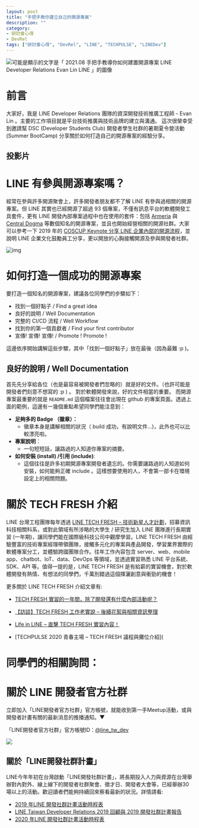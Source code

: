 ```yaml
---
layout: post
title: "手把手教你建立自己的開源專案"
description: ""
category: 
- 研討會心得
- DevRel
tags: ["研討會心得", "DevRel", "LINE", "TECHPULSE", "LINEDev"]
---
```


![可能是顯示的文字是「 2021.08 手把手教導你如何建置開源專案 LINE Developer Relations Evan Lin LINE 」的圖像](https://scontent.ftpe8-2.fna.fbcdn.net/v/t39.30808-6/237290503_10222305088389882_6303611173398782921_n.jpg?_nc_cat=103&ccb=1-5&_nc_sid=730e14&_nc_ohc=zbmFUweBrE4AX_neJPW&tn=fE5B7NFKKVXKPnFB&_nc_ht=scontent.ftpe8-2.fna&oh=00e5c7a5f754629bf6189ace57171a44&oe=612A8844)

# 前言

大家好，我是 LINE Developer Relations 團隊的資深開發技術推廣工程師 - Evan Lin 。主要的工作項目就是平台技術推廣與技術品牌的建立與溝通。 這次很榮幸受到邀請幫 DSC (Developer Students Club) 開發者學生社群的暑期夏令營活動 (Summer BootCamp) 分享關於如何打造自己的開源專案的經驗分享。 

## 投影片

<script async class="speakerdeck-embed" data-id="7c88264dc5594cc2846386c275f1989a" data-ratio="1.77777777777778" src="//speakerdeck.com/assets/embed.js"></script>

# LINE 有參與開源專案嗎？

經常在參與許多開源聚會上，許多開發者朋友都不了解 LINE 有參與過相關的開源專案。但 LINE 其實也已經開源了超過 93 個專案，不僅有訊息平台的軟體開發工具套件，更有 LINE 開發內部專案過程中也在使用的套件：包括 [Armeria](https://github.com/line/armeria) 與 [Central Dogma](https://github.com/line/centraldogma) 等數個知名的開源專案，並且也開始經營相關的開源社群。大家可以參考一下 2019 年的 [COSCUP Keynote 分享 LINE 企業內部的開源流程](https://engineering.linecorp.com/zh-hant/blog/line-coscup-2019/)，並說明 LINE 企業文化鼓勵員工分享，更以開放的心胸接觸開源及參與開發者社群。

![img](https://engineering.linecorp.com/wp-content/uploads/2019/09/keynote_armeria-1024x768.jpg)

# 如何打造一個成功的開源專案

<script async class="speakerdeck-embed" data-slide="8" data-id="7c88264dc5594cc2846386c275f1989a" data-ratio="1.77777777777778" src="//speakerdeck.com/assets/embed.js"></script>

要打造一個知名的開源專案，建議各位同學們的步驟如下：

- 找到一個好點子 / Find a great idea 
- 良好的說明 / Well Documentation
- 完整的 CI/CD 流程 / Well Workflow
- 找到你的第一個貢獻者 / Find your first contributor 
- 宣傳! 宣傳! 宣傳! / Promote ! Promote ! 

這邊依序開始講解這些步驟，其中「找到一個好點子」放在最後（因為最難 :p )。

## 良好的說明 / Well Documentation

<script async class="speakerdeck-embed" data-slide="10" data-id="7c88264dc5594cc2846386c275f1989a" data-ratio="1.77777777777778" src="//speakerdeck.com/assets/embed.js"></script>

首先先分享給各位（也是最容易被開發者們忽略的）就是好的文件。（也許可能是開發者們刻意不想寫的 :p ) 。 對於軟體開發來說，好的文件相當的重要。 而開源專案最重要的就是 `README.md` 這個檔案往往會出現在 github 的專案頁面。透過上面的範例，這邊有一幾個重點希望同學們能注意到：

- **足夠多的 Badge （徽章）：**
  - 徽章本身是講解相關的狀況（ build 成功，有說明文件...)，此外也可以比較漂亮啦。
- **專案說明**： 
  - 一句短短話，讓路過的人知道你專案的摘要。
- **如何安裝 (install) /引用 (include)**: 
  - 這個往往是許多初期開源專案開發者遺忘的。你需要讓路過的人知道如何安裝，如何能夠正確 include 。這樣想要使用的人，不會第一部卡在環境設定上的相關問題。 

# 關於 TECH FRESH 介紹


LINE 台灣工程團隊每年透過 [LINE TECH FRESH – 技術新星人才計劃](https://career.linecorp.com/linecorp/career/detail/20000111/704/5570?classId=&locationCd=TW&page=)，招募資訊科技相關科系，或對此領域有所涉略的大學生 / 研究生加入 LINE 團隊進行長期實習 (一年期)，讓同學們能在國際級科技公司中觀摩學習。LINE TECH FRESH 由經驗豐富的技術專案經理帶領團隊，接觸多元化的專案與產品開發，學習業界實際的軟體專案分工，並體驗跨國團隊合作。往年工作內容包含 server、web、mobile app、chatbot、IoT、data、DevOps 等領域，並透過實習熟悉 LINE 平台系統、SDK、API 等。值得一提的是，LINE TECH FRESH 是有給薪的實習機會，對於軟體開發有熱情、有想法的同學們，千萬別錯過這個揮灑創意與衝勁的機會！

更多關於 LINE TECH FRESH 介紹文章有:

- [TECH FRESH 實習的一年間，除了開發還有什麼內部活動呢？](https://engineering.linecorp.com/zh-hant/blog/line-tech-fresh-2020-graduate/)

- [【訪談】TECH FRESH 工作老實說 – 後續花絮與相關資訊整理](https://engineering.linecorp.com/zh-hant/blog/what-is-tech-fresh-interview/)

- [Life in LINE – 直擊 TECH FRESH 實習內容！](https://engineering.linecorp.com/zh-hant/blog/life-in-line-tech-fresh-sharing/)

- [TECHPULSE 2020 青春主場 – TECH FRESH 議程與攤位介紹](

# 同學們的相關詢問：


# 關於 LINE  開發者官方社群


立即加入「LINE開發者官方社群」官方帳號，就能收到第一手Meetup活動，或與開發者計畫有關的最新消息的推播通知。▼

「LINE開發者官方社群」官方帳號ID：[@line_tw_dev](https://lin.ee/s5RsZHo)

![](http://www.evanlin.com/images/2020/line-tw-dev-qr.png)

## 關於「LINE開發社群計畫」

LINE今年年初在台灣啟動「LINE開發社群計畫」，將長期投入人力與資源在台灣舉辦對內對外、線上線下的開發者社群聚會、徵才日、開發者大會等，已經舉辦30場以上的活動。歡迎讀者們能夠持續回來察看最新的狀況。詳情請看:

- [2019 年LINE 開發社群計畫活動時程表](https://engineering.linecorp.com/zh-hant/blog/line-taiwan-developer-relations-2019-plan/)
- [LINE Taiwan Developer Relations 2019 回顧與 2019 開發社群計畫報告](https://engineering.linecorp.com/zh-hant/blog/line-taiwan-developer-relations-2019/)
- [2020 年LINE 開發社群計畫活動時程表](https://engineering.linecorp.com/zh-hant/blog/2020-line-tw-devrel/)

